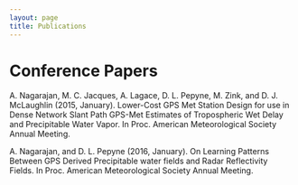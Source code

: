 ```yaml
---
layout: page
title: Publications
---
```

# Conference Papers
A. Nagarajan, M. C. Jacques, A. Lagace, D. L. Pepyne, M. Zink, and D. J. McLaughlin (2015, January). Lower-Cost GPS Met Station Design for use in Dense Network Slant Path GPS-Met Estimates of Tropospheric Wet Delay and Precipitable Water Vapor. In Proc. American Meteorological Society Annual Meeting.

A. Nagarajan, and D. L. Pepyne (2016, January). On Learning Patterns Between GPS Derived Precipitable water fields and Radar Reflectivity Fields. In Proc. American Meteorological Society Annual Meeting.

